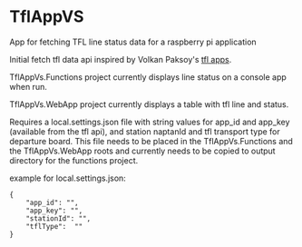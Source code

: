 # TflAppVS
App for fetching TFL line status data for a raspberry pi application

Initial fetch tfl data api inspired by Volkan Paksoy's [tfl apps](https://volkanpaksoy.com/archive/2015/11/13/playing-with-tfl-api-with-csharp-xamarin-and-swift/).

TflAppVs.Functions project currently displays line status on a console app when run.

TflAppVs.WebApp project currently displays a table with tfl line and status.

Requires a local.settings.json file with string values for app_id and app_key (available from the tfl api), and station naptanId and tfl transport type for departure board. This file needs to be placed in the TflAppVs.Functions and the TflAppVs.WebApp roots and currently needs to be copied to output directory for the functions project.

example for local.settings.json:
```
{
    "app_id": "",
    "app_key": "",
    "stationId": "",
    "tflType":  ""
}
```
